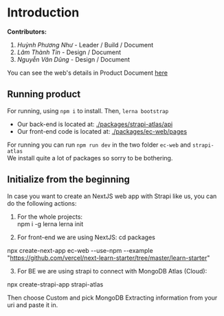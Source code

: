 # Introduction
**Contributors:**
1. *Huỳnh Phương Như* - Leader / Build / Document
2. *Lâm Thành Tín* - Design / Document
3. *Nguyễn Văn Dũng* - Design / Document

You can see the web's details in Product Document [here](./ProductDocument.pdf)

## Running product
For running, using `npm i` to install.
Then, `lerna bootstrap`

- Our back-end is located at: [./packages/strapi-atlas/api](./packages/strapi-atlas/api)
- Our front-end code is located at: [./packages/ec-web/pages](./packages/ec-web/pages)

For running you can run `npm run dev` in the two folder `ec-web` and `strapi-atlas`\
We install quite a lot of packages so sorry to be bothering.

## Initialize from the beginning
In case you want to create an NextJS web app with Strapi like us, you can do the following actions:

1. For the whole projects:\
npm i -g lerna
lerna init

2. For front-end we are using NextJS:
cd packages

npx create-next-app ec-web --use-npm --example "https://github.com/vercel/next-learn-starter/tree/master/learn-starter"

3. For BE we are using strapi to connect with MongoDB Atlas (Cloud):

npx create-strapi-app strapi-atlas

Then choose Custom and pick MongoDB
Extracting information from your uri and paste it in.


 
